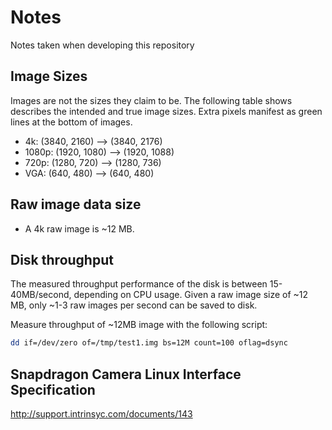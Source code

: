 # Notes
Notes taken when developing this repository

## Image Sizes
Images are not the sizes they claim to be. The following table shows describes
the intended and true image sizes. Extra pixels manifest as green lines at the
bottom of images.
- 4k:     (3840, 2160) --> (3840, 2176)
- 1080p:  (1920, 1080) --> (1920, 1088) 
- 720p:   (1280, 720)  --> (1280, 736) 
- VGA:    (640,  480)  --> (640, 480)

## Raw image data size
- A 4k raw image is ~12 MB.

## Disk throughput
The measured throughput performance of the disk is between 15-40MB/second,
depending on CPU usage. Given a raw image size of ~12 MB, only ~1-3 raw images
per second can be saved to disk. 

Measure throughput of ~12MB image with the following script:
```bash
dd if=/dev/zero of=/tmp/test1.img bs=12M count=100 oflag=dsync
```

## Snapdragon Camera Linux Interface Specification
http://support.intrinsyc.com/documents/143
